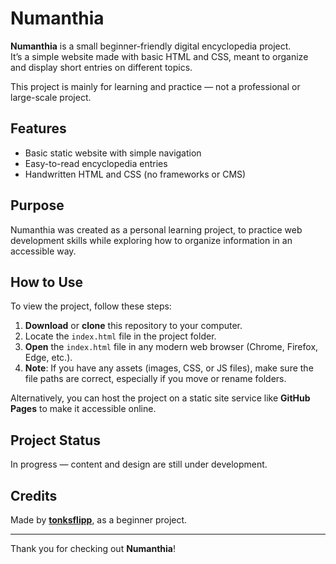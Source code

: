 
# Numanthia

**Numanthia** is a small beginner-friendly digital encyclopedia project.  
It’s a simple website made with basic HTML and CSS, meant to organize and display short entries on different topics.

This project is mainly for learning and practice — not a professional or large-scale project.

## Features

- Basic static website with simple navigation
- Easy-to-read encyclopedia entries
- Handwritten HTML and CSS (no frameworks or CMS)

## Purpose

Numanthia was created as a personal learning project, to practice web development skills while exploring how to organize information in an accessible way.

## How to Use

To view the project, follow these steps:

1. **Download** or **clone** this repository to your computer.
2. Locate the `index.html` file in the project folder.
3. **Open** the `index.html` file in any modern web browser (Chrome, Firefox, Edge, etc.).
4. **Note**: If you have any assets (images, CSS, or JS files), make sure the file paths are correct, especially if you move or rename folders.

Alternatively, you can host the project on a static site service like **GitHub Pages** to make it accessible online.

## Project Status

In progress — content and design are still under development.

## Credits

Made by [**tonksflipp**](https://github.com/tonksflipp), as a beginner project.

---

Thank you for checking out **Numanthia**!
